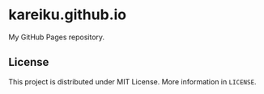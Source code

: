 # kareiku.github.io

My GitHub Pages repository.

## License

This project is distributed under MIT License. More information in `LICENSE`.
